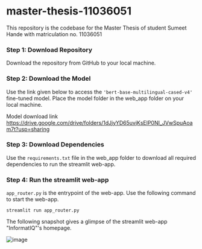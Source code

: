 # master-thesis-11036051
This repository is the codebase for the Master Thesis of student Sumeet Hande with matriculation no. 11036051

### Step 1: Download Repository
Download the repository from GitHub to your local machine.

### Step 2: Download the Model
Use the link given below to access the  `'bert-base-multilingual-cased-v4'` fine-tuned model. Place the model folder in the web_app folder on your local machine.

Model download link https://drive.google.com/drive/folders/1dJjyYD65uvjKsElP0NI_JVwSpuAoam7t?usp=sharing

### Step 3: Download Dependencies
Use the `requirements.txt` file in the web_app folder to download all required dependencies to run the streamlit web-app.

### Step 4: Run the streamlit web-app
`app_router.py` is the entrypoint of the web-app. Use the following command to start the web-app.

`streamlit run app_router.py`

The following snapshot gives a glimpse of the streamlit web-app "InformatIQ"'s homepage.


![image](https://github.com/user-attachments/assets/eefa079d-8539-4c0d-8008-58a25480d31f)
